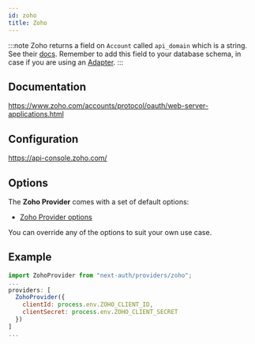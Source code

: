 ```yaml
---
id: zoho
title: Zoho
---
```


:::note
Zoho returns a field on `Account` called `api_domain` which is a string. See their [docs](https://www.zoho.com/accounts/protocol/oauth/web-apps/access-token.html). Remember to add this field to your database schema, in case if you are using an [Adapter](https://next-auth.js.org/adapters).
:::

## Documentation

https://www.zoho.com/accounts/protocol/oauth/web-server-applications.html

## Configuration

https://api-console.zoho.com/

## Options

The **Zoho Provider** comes with a set of default options:

- [Zoho Provider options](https://github.com/nextauthjs/next-auth/blob/v4/packages/next-auth/src/providers/zoho.js)

You can override any of the options to suit your own use case.

## Example

```js
import ZohoProvider from "next-auth/providers/zoho";
...
providers: [
  ZohoProvider({
    clientId: process.env.ZOHO_CLIENT_ID,
    clientSecret: process.env.ZOHO_CLIENT_SECRET
  })
]
...
```
